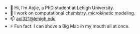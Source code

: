 - 👋 Hi, I’m Aojie, a PhD student at Lehigh University.
- 🌱 I work on computational chemistry, microkinetic modeling.
- 📫 aol321@lehigh.edu
- ⚡ Fun fact: I can shove a Big Mac in my mouth all at once. 

<!---
AoJLi/AoJLi is a ✨ special ✨ repository because its `README.md` (this file) appears on your GitHub profile.
You can click the Preview link to take a look at your changes.
--->
